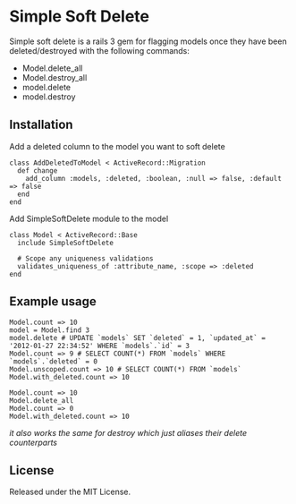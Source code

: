 # Simple Soft Delete

Simple soft delete is a rails 3 gem for flagging models once they have
been deleted/destroyed with the following commands:

- Model.delete_all
- Model.destroy_all
- model.delete
- model.destroy

## Installation

Add a deleted column to the model you want to soft delete

```
class AddDeletedToModel < ActiveRecord::Migration
  def change
    add_column :models, :deleted, :boolean, :null => false, :default => false
  end
end
```

Add SimpleSoftDelete module to the model

```
class Model < ActiveRecord::Base
  include SimpleSoftDelete

  # Scope any uniqueness validations
  validates_uniqueness_of :attribute_name, :scope => :deleted
end
```

## Example usage

```
Model.count => 10
model = Model.find 3
model.delete # UPDATE `models` SET `deleted` = 1, `updated_at` = '2012-01-27 22:34:52' WHERE `models`.`id` = 3
Model.count => 9 # SELECT COUNT(*) FROM `models` WHERE `models`.`deleted` = 0
Model.unscoped.count => 10 # SELECT COUNT(*) FROM `models`
Model.with_deleted.count => 10
```

```
Model.count => 10
Model.delete_all
Model.count => 0
Model.with_deleted.count => 10
```
*it also works the same for destroy which just aliases their delete counterparts*

## License

Released under the MIT License.
